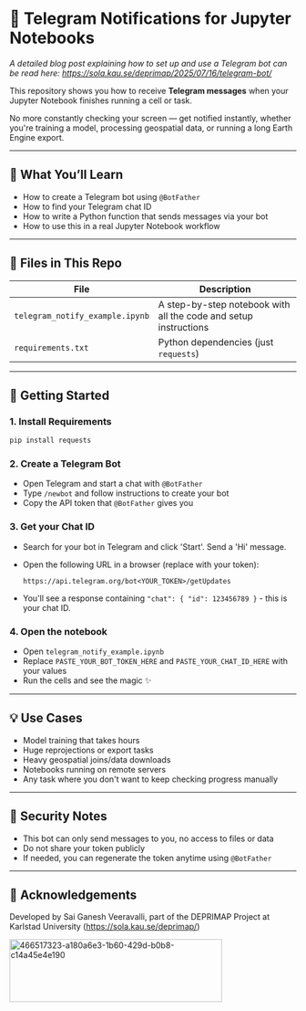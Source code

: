 # 🔔 Telegram Notifications for Jupyter Notebooks

_A detailed blog post explaining how to set up and use a Telegram bot can be read here: https://sola.kau.se/deprimap/2025/07/16/telegram-bot/_

This repository shows you how to receive **Telegram messages** when your Jupyter Notebook finishes running a cell or task.

No more constantly checking your screen — get notified instantly, whether you're training a model, processing geospatial data, or running a long Earth Engine export.

---

## 🚀 What You’ll Learn

- How to create a Telegram bot using `@BotFather`
- How to find your Telegram chat ID
- How to write a Python function that sends messages via your bot
- How to use this in a real Jupyter Notebook workflow

---

## 📂 Files in This Repo

| File | Description |
|------|-------------|
| `telegram_notify_example.ipynb` | A step-by-step notebook with all the code and setup instructions |
| `requirements.txt` | Python dependencies (just `requests`) |

---

## 📲 Getting Started

### 1. Install Requirements
```bash
pip install requests
```

### 2. Create a Telegram Bot

- Open Telegram and start a chat with `@BotFather`
- Type `/newbot` and follow instructions to create your bot
- Copy the API token that `@BotFather` gives you
  


### 3. Get your Chat ID

- Search for your bot in Telegram and click 'Start'. Send a 'Hi' message.
- Open the following URL in a browser (replace with your token):
  
  `https://api.telegram.org/bot<YOUR_TOKEN>/getUpdates`
- You'll see a response containing `"chat": { "id": 123456789 }` - this is your chat ID.



### 4. Open the notebook

- Open `telegram_notify_example.ipynb`
- Replace `PASTE_YOUR_BOT_TOKEN_HERE` and `PASTE_YOUR_CHAT_ID_HERE` with your values
- Run the cells and see the magic ✨

---

## 💡 Use Cases

- Model training that takes hours
- Huge reprojections or export tasks
- Heavy geospatial joins/data downloads
- Notebooks running on remote servers
- Any task where you don't want to keep checking progress manually

---

## 🔐 Security Notes

- This bot can only send messages to you, no access to files or data
- Do not share your token publicly
- If needed, you can regenerate the token anytime using `@BotFather`

---
## 🙏 Acknowledgements

Developed by Sai Ganesh Veeravalli, part of the DEPRIMAP Project at Karlstad University (https://sola.kau.se/deprimap/)

<img width="373" height="110" alt="466517323-a180a6e3-1b60-429d-b0b8-c14a45e4e190" src="https://github.com/user-attachments/assets/b5c8f717-2325-418b-b9ac-a46251a657fb" />

 

